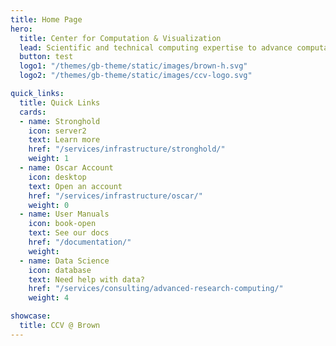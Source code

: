 ```yaml
---
title: Home Page
hero:
  title: Center for Computation & Visualization
  lead: Scientific and technical computing expertise to advance computational research
  button: test
  logo1: "/themes/gb-theme/static/images/brown-h.svg"
  logo2: "/themes/gb-theme/static/images/ccv-logo.svg"

quick_links:
  title: Quick Links
  cards:
  - name: Stronghold
    icon: server2
    text: Learn more
    href: "/services/infrastructure/stronghold/"
    weight: 1
  - name: Oscar Account
    icon: desktop
    text: Open an account
    href: "/services/infrastructure/oscar/"
    weight: 0
  - name: User Manuals
    icon: book-open
    text: See our docs
    href: "/documentation/"
    weight:
  - name: Data Science
    icon: database
    text: Need help with data?
    href: "/services/consulting/advanced-research-computing/"
    weight: 4

showcase:
  title: CCV @ Brown
---
```

